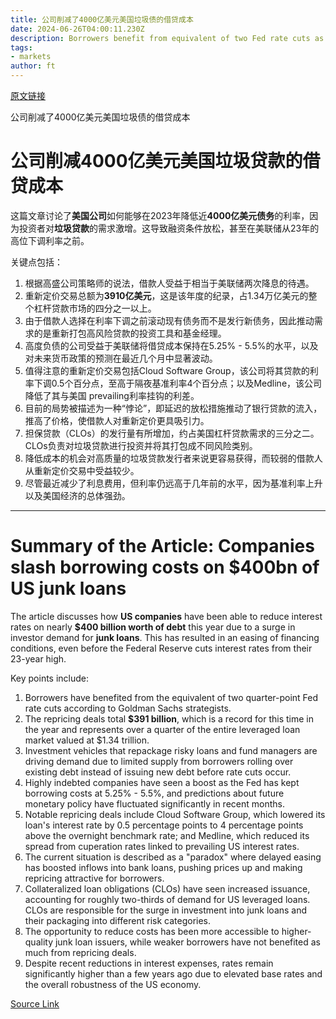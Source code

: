 ```yaml
---
title: 公司削减了4000亿美元美国垃圾债的借贷成本
date: 2024-06-26T04:00:11.230Z
description: Borrowers benefit from equivalent of two Fed rate cuts as demand for debt booms
tags: 
- markets
author: ft
---
```


[原文链接](https://ft.com/content/866cfe14-0512-4411-b843-7aa0bf8a642a)

公司削减了4000亿美元美国垃圾债的借贷成本

# 公司削减4000亿美元美国垃圾贷款的借贷成本

这篇文章讨论了**美国公司**如何能够在2023年降低近**4000亿美元债务**的利率，因为投资者对**垃圾贷款**的需求激增。这导致融资条件放松，甚至在美联储从23年的高位下调利率之前。

关键点包括：

1. 根据高盛公司策略师的说法，借款人受益于相当于美联储两次降息的待遇。
2. 重新定价交易总额为**3910亿美元**，这是该年度的纪录，占1.34万亿美元的整个杠杆贷款市场的四分之一以上。
3. 由于借款人选择在利率下调之前滚动现有债务而不是发行新债务，因此推动需求的是重新打包高风险贷款的投资工具和基金经理。
4. 高度负债的公司受益于美联储将借贷成本保持在5.25% - 5.5%的水平，以及对未来货币政策的预测在最近几个月中显著波动。
5. 值得注意的重新定价交易包括Cloud Software Group，该公司将其贷款的利率下调0.5个百分点，至高于隔夜基准利率4个百分点；以及Medline，该公司降低了其与美国 prevailing利率挂钩的利差。
6. 目前的局势被描述为一种“悖论”，即延迟的放松措施推动了银行贷款的流入，推高了价格，使借款人对重新定价更具吸引力。
7. 担保贷款（CLOs）的发行量有所增加，约占美国杠杆贷款需求的三分之二。 CLOs负责对垃圾贷款进行投资并将其打包成不同风险类别。
8. 降低成本的机会对高质量的垃圾贷款发行者来说更容易获得，而较弱的借款人从重新定价交易中受益较少。
9. 尽管最近减少了利息费用，但利率仍远高于几年前的水平，因为基准利率上升以及美国经济的总体强劲。

---

 # Summary of the Article: Companies slash borrowing costs on $400bn of US junk loans

The article discusses how **US companies** have been able to reduce interest rates on nearly **$400 billion worth of debt** this year due to a surge in investor demand for **junk loans**. This has resulted in an easing of financing conditions, even before the Federal Reserve cuts interest rates from their 23-year high.

Key points include:
1. Borrowers have benefited from the equivalent of two quarter-point Fed rate cuts according to Goldman Sachs strategists.
2. The repricing deals total **$391 billion**, which is a record for this time in the year and represents over a quarter of the entire leveraged loan market valued at $1.34 trillion.
3. Investment vehicles that repackage risky loans and fund managers are driving demand due to limited supply from borrowers rolling over existing debt instead of issuing new debt before rate cuts occur.
4. Highly indebted companies have seen a boost as the Fed has kept borrowing costs at 5.25% - 5.5%, and predictions about future monetary policy have fluctuated significantly in recent months.
5. Notable repricing deals include Cloud Software Group, which lowered its loan's interest rate by 0.5 percentage points to 4 percentage points above the overnight benchmark rate; and Medline, which reduced its spread from cuperation rates linked to prevailing US interest rates.
6. The current situation is described as a "paradox" where delayed easing has boosted inflows into bank loans, pushing prices up and making repricing attractive for borrowers.
7. Collateralized loan obligations (CLOs) have seen increased issuance, accounting for roughly two-thirds of demand for US leveraged loans. CLOs are responsible for the surge in investment into junk loans and their packaging into different risk categories.
8. The opportunity to reduce costs has been more accessible to higher-quality junk loan issuers, while weaker borrowers have not benefited as much from repricing deals.
9. Despite recent reductions in interest expenses, rates remain significantly higher than a few years ago due to elevated base rates and the overall robustness of the US economy.

[Source Link](https://ft.com/content/866cfe14-0512-4411-b843-7aa0bf8a642a)

